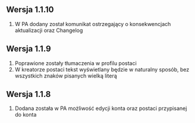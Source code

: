 ## Wersja 1.1.10
1. W PA dodany został komunikat ostrzegający o konsekwencjach aktualizacji oraz Changelog

## Wersja 1.1.9
1. Poprawione zostały tłumaczenia w profilu postaci
2. W kreatorze postaci tekst wyświetlany będzie w naturalny sposób, bez wszystkich znaków pisanych wielką literą

## Wersja 1.1.8
1. Dodana została w PA możliwość edycji konta oraz postaci przypisanej do konta

